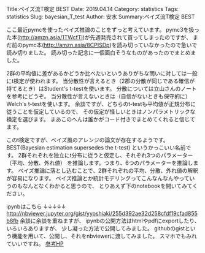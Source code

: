 Title:ベイズ流T検定 BEST
Date: 2019.04.14
Category: statistics
Tags: statistics
Slug: bayesian_T_test
Author: 安水
Summary:ベイズ流T検定 BEST

ここ最近pymcを使ったベイズ推論のことをずっと考えています。
pymc3を扱った本(http://amzn.asia/1TWcfTI)が先週発売されて買ってしまったのですが、
まだ前のpymc本(http://amzn.asia/8CPISDp)を読み切っていなかったので急いで読み切りました。
読み切った記念に一個面白そうなものがあったのでまとめました。

2群の平均値に差があるかどうか比べたいというありがちな問いに対しては一般にt検定が使われます。
当分散性が言えるとき（2郡の分散が同じである確信が持てるとき）はStudent's t-testを使います。
分散については立山さんのノートを参考にどうぞ。
当分散性が言えないときは（自信がないときも保守的に）Welch's t-testを使います。
余談ですが、どちらのt-testも平均値が正規分布に従うことを仮定しているので、
その仮定が怪しいときはノンパラメトリックな検定を選びます。
まあこのへんは誰かがコード付きでまとめてくれると信じてます。

このt検定ですが、ベイズ風のアレンジの論文が存在するようです。
BEST(Bayesian estimation supersedes the t-test)
というかっこいい名前です。
2群それぞれを独立にt分布に従うと仮定し、それぞれ3つのパラメーター（平均、分散、外れ値）
を推論します。つまり、6つのパラメーターを推論します。
ベイズ推論に落とし込むことで、2群それぞれの平均、分散、外れ値の解釈が容易になります。
ベイズ推論とか統計モデリングってこんなんなんやっていうのもなんとなくわかると思うので、
とりあえず下のnotebookを開いてみてください。

ipynbはこちら
↓↓↓↓↓
http://nbviewer.jupyter.org/gist/yyoshiaki/255d392ae32d258cfdf19cfad855b8fb
余談に余談を重ねますが、
ipynbの公開方法はhtmlやpdfにexportしたり、いろいろありますが、
少し凝った方法で公開してみました。
githubのgistという機能を用いて、公開し、それをnbviewerに渡してみました。
スマホでもみれていいですね。
[参考HP](http://kasoutuuka.org/jupyter-notebook)
